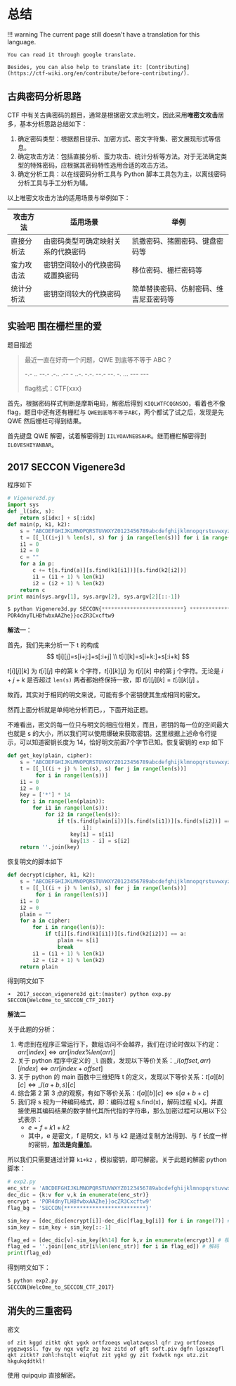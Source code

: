 # 总结
!!! warning
    The current page still doesn't have a translation for this language.

    You can read it through google translate.

    Besides, you can also help to translate it: [Contributing](https://ctf-wiki.org/en/contribute/before-contributing/).



## 古典密码分析思路

CTF 中有关古典密码的题目，通常是根据密文求出明文，因此采用**唯密文攻击**居多，基本分析思路总结如下：

1. 确定密码类型：根据题目提示、加密方式、密文字符集、密文展现形式等信息。
2. 确定攻击方法：包括直接分析、蛮力攻击、统计分析等方法。对于无法确定类型的特殊密码，应根据其密码特性选用合适的攻击方法。
3. 确定分析工具：以在线密码分析工具与 Python 脚本工具包为主，以离线密码分析工具与手工分析为辅。

以上唯密文攻击方法的适用场景与举例如下：

| 攻击方法   | 适用场景                           | 举例                                   |
| ---------- | ---------------------------------- | -------------------------------------- |
| 直接分析法 | 由密码类型可确定映射关系的代换密码 | 凯撒密码、猪圈密码、键盘密码等         |
| 蛮力攻击法 | 密钥空间较小的代换密码或置换密码   | 移位密码、栅栏密码等                   |
| 统计分析法 | 密钥空间较大的代换密码             | 简单替换密码、仿射密码、维吉尼亚密码等 |

## 实验吧 围在栅栏里的爱

题目描述

> 最近一直在好奇一个问题，QWE 到底等不等于 ABC？
>
> -.- .. --.- .-.. .-- - ..-. -.-. --.- --. -. ... --- ---
>
> flag格式：CTF{xxx}

首先，根据密码样式判断是摩斯电码，解密后得到 `KIQLWTFCQGNSOO`，看着也不像 flag，题目中还有还有栅栏与 `QWE到底等不等于ABC`，两个都试了试之后，发现是先 QWE 然后栅栏可得到结果。  

首先键盘 QWE 解密，试着解密得到 `IILYOAVNEBSAHR`。继而栅栏解密得到 `ILOVESHIYANBAR`。

## 2017 SECCON Vigenere3d

程序如下

```python
# Vigenere3d.py
import sys
def _l(idx, s):
    return s[idx:] + s[:idx]
def main(p, k1, k2):
    s = "ABCDEFGHIJKLMNOPQRSTUVWXYZ0123456789abcdefghijklmnopqrstuvwxyz_{}"
    t = [[_l((i+j) % len(s), s) for j in range(len(s))] for i in range(len(s))]
    i1 = 0
    i2 = 0
    c = ""
    for a in p:
        c += t[s.find(a)][s.find(k1[i1])][s.find(k2[i2])]
        i1 = (i1 + 1) % len(k1)
        i2 = (i2 + 1) % len(k2)
    return c
print main(sys.argv[1], sys.argv[2], sys.argv[2][::-1])

$ python Vigenere3d.py SECCON{**************************} **************
POR4dnyTLHBfwbxAAZhe}}ocZR3Cxcftw9
```

**解法一**：

首先，我们先来分析一下 t 的构成
$$
t[i][j]=s[i+j:]+s[:i+j] \\
t[i][k]=s[i+k:]+s[:i+k]
$$

$t[i][j][k]$ 为 $t[i][j]$ 中的第 k 个字符，$t[i][k][j]$ 为 $t[i][k]$ 中的第 j 个字符。无论是 $i+j+k$ 是否超过 `len(s)` 两者都始终保持一致，即 $t[i][j][k]=t[i][k][j]$ 。

故而，其实对于相同的明文来说，可能有多个密钥使其生成相同的密文。

然而上面分析就是单纯地分析而已，，下面开始正题。

不难看出，密文的每一位只与明文的相应位相关，而且，密钥的每一位的空间最大也就是 s 的大小，所以我们可以使用爆破来获取密钥。这里根据上述命令行提示，可以知道密钥长度为 14，恰好明文前面7个字节已知。恢复密钥的 exp 如下

```python
def get_key(plain, cipher):
    s = "ABCDEFGHIJKLMNOPQRSTUVWXYZ0123456789abcdefghijklmnopqrstuvwxyz_{}"
    t = [[_l((i + j) % len(s), s) for j in range(len(s))]
         for i in range(len(s))]
    i1 = 0
    i2 = 0
    key = ['*'] * 14
    for i in range(len(plain)):
        for i1 in range(len(s)):
            for i2 in range(len(s)):
                if t[s.find(plain[i])][s.find(s[i1])][s.find(s[i2])] == cipher[
                        i]:
                    key[i] = s[i1]
                    key[13 - i] = s[i2]
    return ''.join(key)
```

恢复明文的脚本如下

```python
def decrypt(cipher, k1, k2):
    s = "ABCDEFGHIJKLMNOPQRSTUVWXYZ0123456789abcdefghijklmnopqrstuvwxyz_{}"
    t = [[_l((i + j) % len(s), s) for j in range(len(s))]
         for i in range(len(s))]
    i1 = 0
    i2 = 0
    plain = ""
    for a in cipher:
        for i in range(len(s)):
            if t[i][s.find(k1[i1])][s.find(k2[i2])] == a:
                plain += s[i]
                break
        i1 = (i1 + 1) % len(k1)
        i2 = (i2 + 1) % len(k2)
    return plain
```

得到明文如下

```shell
➜  2017_seccon_vigenere3d git:(master) python exp.py
SECCON{Welc0me_to_SECCON_CTF_2017}
```
**解法二**

关于此题的分析：

1. 考虑到在程序正常运行下，数组访问不会越界，我们在讨论时做以下约定：$arr[index] \Leftrightarrow arr[index \% len(arr)]$
2. 关于 python 程序中定义的 `_l` 函数，发现以下等价关系：$\_l(offset, arr)[index] \Leftrightarrow arr[index + offset]$
3. 关于 python 的 main 函数中三维矩阵 t 的定义，发现以下等价关系：$t[a][b][c] \Leftrightarrow \_l(a+b, s)[c]$
4. 综合第 2 第 3 点的观察，有如下等价关系：$t[a][b][c] \Leftrightarrow s[a+b+c]$
5. 我们将 s 视为一种编码格式，即：编码过程 s.find(x)，解码过程 s[x]。并直接使用其编码结果的数字替代其所代指的字符串，那么加密过程可以用以下公式表示：
   - $e = f +  k1 +k2$
   - 其中，e 是密文，f 是明文，k1 与 k2 是通过复制方法得到、与 f 长度一样的密钥，**加法是向量加**。

所以我们只需要通过计算 `k1+k2` ，模拟密钥，即可解密。关于此题的解密 python 脚本：

```python
# exp2.py
enc_str = 'ABCDEFGHIJKLMNOPQRSTUVWXYZ0123456789abcdefghijklmnopqrstuvwxyz_{}'
dec_dic = {k:v for v,k in enumerate(enc_str)}
encrypt = 'POR4dnyTLHBfwbxAAZhe}}ocZR3Cxcftw9'
flag_bg = 'SECCON{**************************}'

sim_key = [dec_dic[encrypt[i]]-dec_dic[flag_bg[i]] for i in range(7)] # 破解模拟密钥
sim_key = sim_key + sim_key[::-1]

flag_ed = [dec_dic[v]-sim_key[k%14] for k,v in enumerate(encrypt)] # 模拟密钥解密
flag_ed = ''.join([enc_str[i%len(enc_str)] for i in flag_ed]) # 解码
print(flag_ed)
```

得到明文如下：

```bash
$ python exp2.py
SECCON{Welc0me_to_SECCON_CTF_2017}
```

## 消失的三重密码

密文
```
of zit kggd zitkt qkt ygxk ortfzoeqs wqlatzwqssl qfr zvg ortfzoeqs yggzwqssl. fgv oy ngx vqfz zg hxz zitd of gft soft.piv dgfn lgsxzogfl qkt zitkt? zohl:hstqlt eiqfut zit ygkd gy zit fxdwtk ngx utz.zit hkgukqddtkl!
```

使用 quipquip 直接解密。